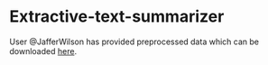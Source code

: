 # Extractive-text-summarizer

User @JafferWilson has provided preprocessed data which can be downloaded [here](https://github.com/JafferWilson/Process-Data-of-CNN-DailyMail).
